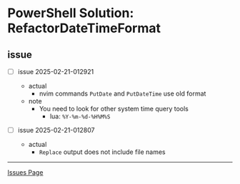# PowerShell Solution: RefactorDateTimeFormat

## issue

- [ ] issue 2025-02-21-012921
  - actual
    - nvim commands ``PutDate`` and ``PutDateTime`` use old format
  - note
    - You need to look for other system time query tools
      - lua: ``%Y-%m-%d-%H%M%S``

- [ ] issue 2025-02-21-012807
  - actual
    - ``Replace`` output does not include file names

---

[Issues Page](./doc/issue.md)

